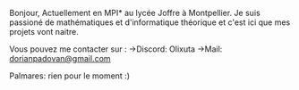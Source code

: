 Bonjour, 
Actuellement en MPI* au lycée Joffre à Montpellier. 
Je suis passioné de mathématiques et d'informatique théorique et c'est ici que mes projets vont naitre. 

Vous pouvez me contacter sur :
->Discord: Olixuta 
->Mail: dorianpadovan@gmail.com


Palmares: 
rien pour le moment :) 




<!---
Olixuta/Olixuta is a ✨ special ✨ repository because its `README.md` (this file) appears on your GitHub profile.
You can click the Preview link to take a look at your changes.
--->
